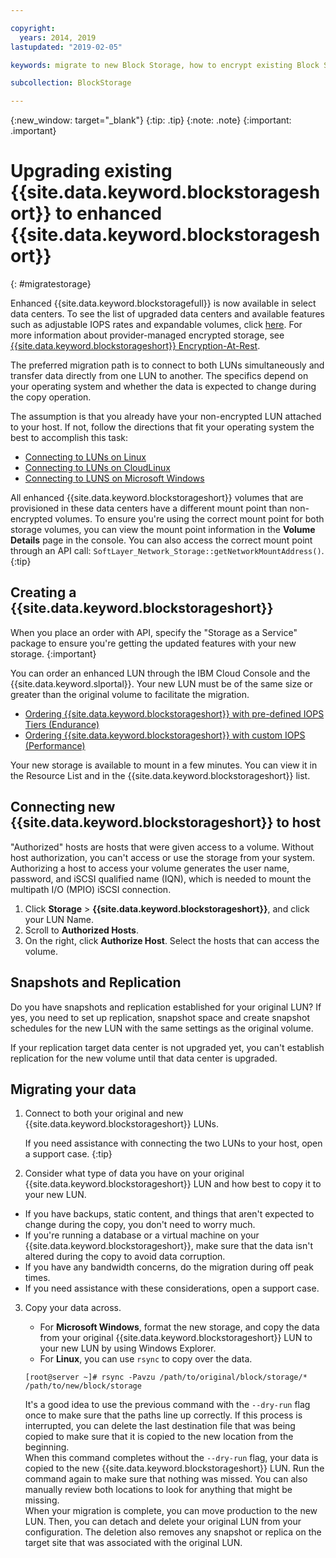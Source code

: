 ```yaml
---

copyright:
  years: 2014, 2019
lastupdated: "2019-02-05"

keywords: migrate to new Block Storage, how to encrypt existing Block Storage,

subcollection: BlockStorage

---
```

{:new_window: target="_blank"}
{:tip: .tip}
{:note: .note}
{:important: .important}

# Upgrading existing {{site.data.keyword.blockstorageshort}} to enhanced {{site.data.keyword.blockstorageshort}}
{: #migratestorage}

Enhanced {{site.data.keyword.blockstoragefull}} is now available in select data centers. To see the list of upgraded data centers and available features such as adjustable IOPS rates and expandable volumes, click [here](/docs/infrastructure/BlockStorage?topic=BlockStorage-news). For more information about provider-managed encrypted storage, see [{{site.data.keyword.blockstorageshort}} Encryption-At-Rest](/docs/infrastructure/BlockStorage?topic=BlockStorage-encryption).

The preferred migration path is to connect to both LUNs simultaneously and transfer data directly from one LUN to another. The specifics depend on your operating system and whether the data is expected to change during the copy operation.

The assumption is that you already have your non-encrypted LUN attached to your host. If not, follow the directions that fit your operating system the best to accomplish this task:

- [Connecting to LUNs on Linux](/docs/infrastructure/BlockStorage?topic=BlockStorage-mountingLinux)
- [Connecting to LUNs on CloudLinux](/docs/infrastructure/BlockStorage?topic=BlockStorage-mountingCloudLinux)
- [Connecting to LUNS on Microsoft Windows](/docs/infrastructure/BlockStorage?topic=BlockStorage-mountingWindows)

All enhanced {{site.data.keyword.blockstorageshort}} volumes that are provisioned in these data centers have a different mount point than non-encrypted volumes. To ensure you're using the correct mount point for both storage volumes, you can view the mount point information in the **Volume Details** page in the console. You can also access the correct mount point through an API call: `SoftLayer_Network_Storage::getNetworkMountAddress()`.
{:tip}

## Creating a {{site.data.keyword.blockstorageshort}}

When you place an order with API, specify the "Storage as a Service" package to ensure you're getting the updated features with your new storage.
{:important}

You can order an enhanced LUN through the IBM Cloud Console and the {{site.data.keyword.slportal}}. Your new LUN must be of the same size or greater than the original volume to facilitate the migration.

- [Ordering {{site.data.keyword.blockstorageshort}} with pre-defined IOPS Tiers (Endurance)](/docs/infrastructure/BlockStorage?topic=BlockStorage-orderingthroughConsole#ordering-block-storage-with-pre-defined-iops-tiers-endurance-)
- [Ordering {{site.data.keyword.blockstorageshort}} with custom IOPS (Performance)](/docs/infrastructure/BlockStorage?topic=BlockStorage-orderingthroughConsole#ordering-block-storage-with-custom-iops-performance-)

Your new storage is available to mount in a few minutes. You can view it in the Resource List and in the {{site.data.keyword.blockstorageshort}} list.

## Connecting new {{site.data.keyword.blockstorageshort}} to host

"Authorized" hosts are hosts that were given access to a volume. Without host authorization, you can't access or use the storage from your system. Authorizing a host to access your volume generates the user name, password, and iSCSI qualified name (IQN), which is needed to mount the multipath I/O (MPIO) iSCSI connection.

1. Click **Storage** > **{{site.data.keyword.blockstorageshort}}**, and click your LUN Name.
2. Scroll to **Authorized Hosts**.
3. On the right, click **Authorize Host**. Select the hosts that can access the volume.


## Snapshots and Replication

Do you have snapshots and replication established for your original LUN? If yes, you need to set up replication, snapshot space and create snapshot schedules for the new LUN with the same settings as the original volume.

If your replication target data center is not upgraded yet, you can't establish replication for the new volume until that data center is upgraded.


## Migrating your data

1. Connect to both your original and new {{site.data.keyword.blockstorageshort}} LUNs.

   If you need assistance with connecting the two LUNs to your host, open a support case.
   {:tip}

2. Consider what type of data you have on your original {{site.data.keyword.blockstorageshort}} LUN and how best to copy it to your new LUN.
  - If you have backups, static content, and things that aren't expected to change during the copy, you don't need to worry much.
  - If you're running a database or a virtual machine on your {{site.data.keyword.blockstorageshort}}, make sure that the data isn't altered during the copy to avoid data corruption.
  - If you have any bandwidth concerns, do the migration during off peak times.
  - If you need assistance with these considerations, open a support case.

3. Copy your data across.
   - For **Microsoft Windows**, format the new storage, and copy the data from your original {{site.data.keyword.blockstorageshort}} LUN to your new LUN by using Windows Explorer.
   - For **Linux**, you can use `rsync` to copy over the data.
   ```
   [root@server ~]# rsync -Pavzu /path/to/original/block/storage/* /path/to/new/block/storage
   ```

   It's a good idea to use the previous command with the `--dry-run` flag once to make sure that the paths line up correctly. If this process is interrupted, you can delete the last destination file that was being copied to make sure that it is copied to the new location from the beginning.<br/>
   When this command completes without the `--dry-run` flag, your data is copied to the new {{site.data.keyword.blockstorageshort}} LUN. Run the command again to make sure that nothing was missed. You can also manually review both locations to look for anything that might be missing.<br/>
   When your migration is complete, you can move production to the new LUN. Then, you can detach and delete your original LUN from your configuration. The deletion also removes any snapshot or replica on the target site that was associated with the original LUN.
